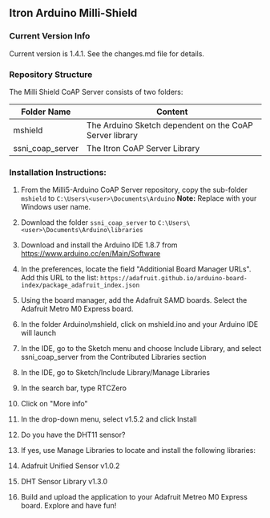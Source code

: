 ## Itron Arduino Milli-Shield

### Current Version Info
Current version is 1.4.1.
See the changes.md file for details.

### Repository Structure

The Milli Shield CoAP Server consists of two folders:

Folder Name | Content
----------- | -----------
mshield | The Arduino Sketch dependent on the CoAP Server library
ssni_coap_server | The Itron CoAP Server Library

### Installation Instructions:

1. From the Milli5-Arduino CoAP Server repository, copy the sub-folder `mshield` to `C:\Users\<user>\Documents\Arduino`
**Note:** Replace <user> with your Windows user name.

1. Download the folder `ssni_coap_server` to `C:\Users\<user>\Documents\Arduino\libraries`

1. Download and install the Arduino IDE 1.8.7 from https://www.arduino.cc/en/Main/Software

1. In the preferences, locate the field "Additionial Board Manager URLs".
Add this URL to the list: `https://adafruit.github.io/arduino-board-index/package_adafruit_index.json`

1. Using the board manager, add the Adafruit SAMD boards. Select the Adafruit Metro M0 Express board.

1. In the folder Arduino\mshield, click on mshield.ino and your Arduino IDE will launch

1. In the IDE, go to the Sketch menu and choose Include Library, and select ssni_coap_server from the Contributed Libraries section

1. In the IDE, go to Sketch/Include Library/Manage Libraries
1. In the search bar, type RTCZero
 1. Click on "More info"
 1. In the drop-down menu, select v1.5.2 and click Install
1. Do you have the DHT11 sensor?
 1. If yes, use Manage Libraries to locate and install the following libraries:
 1. Adafruit Unified Sensor v1.0.2
 1. DHT Sensor Library v1.3.0
1. Build and upload the application to your Adafruit Metreo M0 Express board. Explore and have fun!
